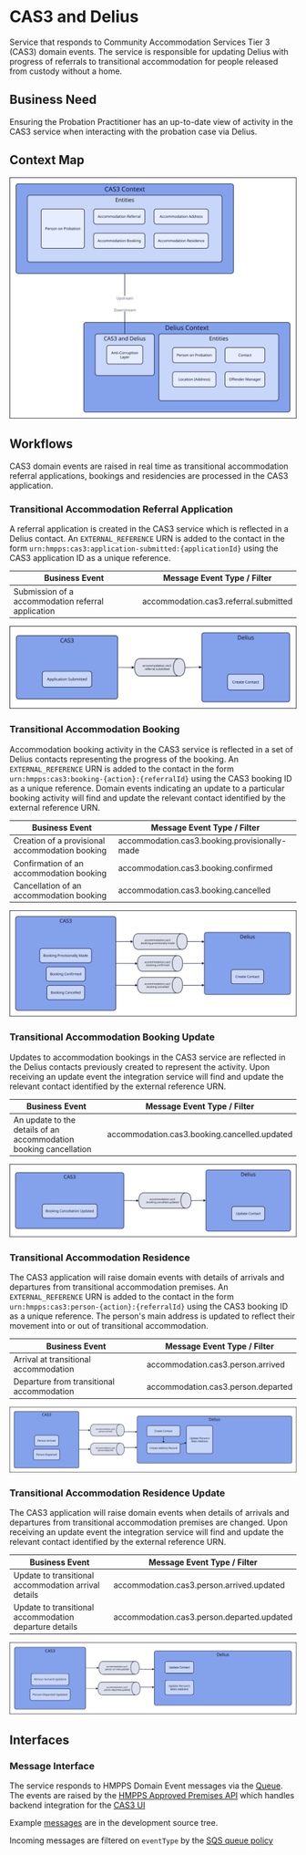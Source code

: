 # CAS3 and Delius

Service that responds to Community Accommodation Services Tier 3 (CAS3) domain events. The service is responsible for updating Delius with progress of referrals to transitional accommodation for people released from custody without a home.

## Business Need

Ensuring the Probation Practitioner has an up-to-date view of activity in the CAS3 service when interacting with the probation case via Delius.

## Context Map

![Context Map](./tech-docs/source/img/cas3-and-delius-context-map.svg)

## Workflows

CAS3 domain events are raised in real time as transitional accommodation referral applications, bookings and residencies are processed in the CAS3 application.

### Transitional Accommodation Referral Application

A referral application is created in the CAS3 service which is reflected in a Delius contact. An `EXTERNAL_REFERENCE` URN is added to the contact in the form `urn:hmpps:cas3:application-submitted:{applicationId}` using the CAS3 application ID as a unique reference.

| Business Event                                                    | Message Event Type / Filter                   |
|-------------------------------------------------------------------|-----------------------------------------------|
| Submission of a accommodation referral application                | accommodation.cas3.referral.submitted         |

![Context Map](./tech-docs/source/img/cas3-and-delius-workflow-application.svg)

### Transitional Accommodation Booking

Accommodation booking activity in the CAS3 service is reflected in a set of Delius contacts representing the progress of the booking. An `EXTERNAL_REFERENCE` URN is added to the contact in the form `urn:hmpps:cas3:booking-{action}:{referralId}` using the CAS3 booking ID as a unique reference. Domain events indicating an update to a particular booking activity will find and update the relevant contact identified by the external reference URN.

| Business Event                                                    | Message Event Type / Filter                   |
|-------------------------------------------------------------------|-----------------------------------------------|
| Creation of a provisional accommodation booking                   | accommodation.cas3.booking.provisionally-made |
| Confirmation of an accommodation booking                          | accommodation.cas3.booking.confirmed          |
| Cancellation of an accommodation booking                          | accommodation.cas3.booking.cancelled          |

![Context Map](./tech-docs/source/img/cas3-and-delius-workflow-booking.svg)

### Transitional Accommodation Booking Update

Updates to accommodation bookings in the CAS3 service are reflected in the Delius contacts previously created to represent the activity. Upon receiving an update event the integration service will find and update the relevant contact identified by the external reference URN.

| Business Event                                                    | Message Event Type / Filter                   |
|-------------------------------------------------------------------|-----------------------------------------------|
| An update to the details of an accommodation booking cancellation | accommodation.cas3.booking.cancelled.updated  |


![Context Map](./tech-docs/source/img/cas3-and-delius-workflow-booking-update.svg)

### Transitional Accommodation Residence

The CAS3 application will raise domain events with details of arrivals and departures from transitional accommodation premises. An `EXTERNAL_REFERENCE` URN is added to the contact in the form `urn:hmpps:cas3:person-{action}:{referralId}` using the CAS3 booking ID as a unique reference. The person's main address is updated to reflect their movement into or out of transitional accommodation.

| Business Event                                      | Message Event Type / Filter                |
|-----------------------------------------------------|--------------------------------------------|
| Arrival at transitional accommodation                  | accommodation.cas3.person.arrived          |
| Departure from transitional accommodation              | accommodation.cas3.person.departed         |

![Context Map](./tech-docs/source/img/cas3-and-delius-workflow-accommodation.svg)

### Transitional Accommodation Residence Update

The CAS3 application will raise domain events when details of arrivals and departures from transitional accommodation premises are changed. Upon receiving an update event the integration service will find and update the relevant contact identified by the external reference URN.

| Business Event                                      | Message Event Type / Filter                |
|-----------------------------------------------------|--------------------------------------------|
| Update to transitional accommodation arrival details   | accommodation.cas3.person.arrived.updated  |
| Update to transitional accommodation departure details | accommodation.cas3.person.departed.updated |

![Context Map](./tech-docs/source/img/cas3-and-delius-workflow-accommodation-update.svg)

## Interfaces

### Message Interface

The service responds to HMPPS Domain Event messages via the
[Queue](https://github.com/ministryofjustice/cloud-platform-environments/blob/main/namespaces/live.cloud-platform.service.justice.gov.uk/hmpps-probation-integration-services-prod/resources/cas3-and-delius-queue.tf).
The events are raised by the [HMPPS Approved Premises API](https://github.com/ministryofjustice/hmpps-approved-premises-api/) which handles backend integration for the [CAS3 UI](https://github.com/ministryofjustice/hmpps-temporary-accommodation-ui/)

Example [messages](./src/dev/resources/messages/) are in the development source tree.

Incoming messages are filtered on `eventType` by the [SQS queue policy](
https://github.com/ministryofjustice/cloud-platform-environments/blob/be6588c3e9cfdd4f3e7cfb4c96ddb38591075c8d/namespaces/live.cloud-platform.service.justice.gov.uk/hmpps-probation-integration-services-prod/resources/cas3-and-delius-queue.tf#L5-L17)
